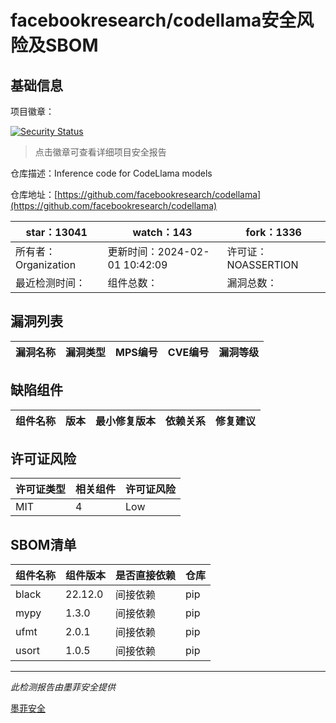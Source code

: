 # facebookresearch/codellama安全风险及SBOM

## 基础信息

项目徽章：

[![Security Status](https://www.murphysec.com/platform3/v31/badge/1753500477367287808.svg)](https://www.murphysec.com/console/report/1695500316631195648/1753500477367287808)

> 点击徽章可查看详细项目安全报告

仓库描述：Inference code for CodeLlama models

仓库地址：[https://github.com/facebookresearch/codellama](https://github.com/facebookresearch/codellama)

| star：13041 | watch：143 | fork：1336 |
| ----------- | -------------- | ------------ |
| 所有者：Organization | 更新时间：2024-02-01 10:42:09 | 许可证：NOASSERTION |
| 最近检测时间： | 组件总数： | 漏洞总数： |




## 漏洞列表

| 漏洞名称 | 漏洞类型 | MPS编号 | CVE编号 | 漏洞等级 |
| ------- | ------ | ------- | ------ | ----- |





## 缺陷组件

| 组件名称 | 版本 | 最小修复版本 | 依赖关系 | 修复建议 |
| -------- | ---- | ------------ | -------- | -------- |





## 许可证风险

| 许可证类型 | 相关组件 | 许可证风险 |
| ---------- | -------- | ---------- |
|MIT|4|Low|




## SBOM清单

| 组件名称 | 组件版本 | 是否直接依赖 | 仓库 |
| -------- | -------- | ------------ | ---- |
|black|22.12.0|间接依赖|pip|
|mypy|1.3.0|间接依赖|pip|
|ufmt|2.0.1|间接依赖|pip|
|usort|1.0.5|间接依赖|pip|


------

*此检测报告由墨菲安全提供*

[墨菲安全](www.murphysec.com)